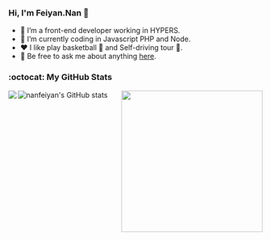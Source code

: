 ### Hi, I'm Feiyan.Nan 👋


- 🌱 I’m a front-end developer working in HYPERS.
- 🤔 I’m currently coding in Javascript PHP and Node.
- ❤️ I like play basketball 🏀 and Self-driving tour 🚗.
- 💬 Be free to ask me about anything [here](https://github.com/nanfeiyan123/nanfeiyan123/issues).

### :octocat: My GitHub Stats
![nanfeiyan's GitHub stats](https://github-readme-stats.vercel.app/api?username=nanfeiyan123&hide_title=true&show_icons=true&icon_color=0366d6)
  <img align="right" height="280" src="https://pic2.zhimg.com/v2-28020003d4a493c78d8202ba6c35f179_b.webp">
  <img align="left" src="https://github-readme-stats.vercel.app/api/top-langs/?username=nanfeiyan123&hide_border=true">
